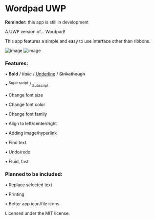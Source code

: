 # Wordpad UWP
**Reminder:** this app is still in development

A UWP version of... Wordpad!

This app features a simple and easy to use interface other than ribbons.

![image](https://user-images.githubusercontent.com/81253203/133136254-4df31e72-2f6e-4a3c-8d29-5d0806003bd5.png)
![image](https://user-images.githubusercontent.com/81253203/133136586-65c15c90-9469-485e-b845-9579472aaced.png)

### **Features:**

  • **Bold** / *Italic* / <ins>Underline</ins> / ~~Strikethough~~
  
  • <sup>Superscript</sup> / <sub>Subscript</sub>
  
  • Change font size
  
  • Change font color
  
  • Change font family
  
  • Align to left/center/right
  
  • Adding image/hyperlink
  
  • Find text
  
  • Undo/redo
  
  • Fluid, fast
  
### **Planned to be included:**

  • Replace selected text
  
  • Printing
  
  • Better app icon/file icons

Licensed under the MIT license.

